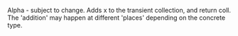 Alpha - subject to change.
  Adds x to the transient collection, and return coll. The 'addition'
  may happen at different 'places' depending on the concrete type.